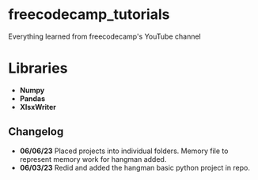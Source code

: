 # freecodecamp_tutorials
Everything learned from freecodecamp's YouTube channel

# Libraries
- **Numpy**
- **Pandas**
- **XlsxWriter**

## Changelog
- **06/06/23** Placed projects into individual folders. Memory file to represent memory work for hangman added.
- **06/03/23** Redid and added the hangman basic python project in repo.